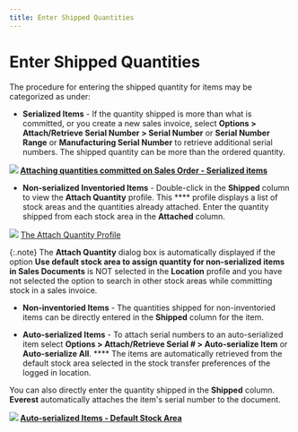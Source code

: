 ```yaml
---
title: Enter Shipped Quantities
---
```


# Enter Shipped Quantities


The procedure for entering the shipped quantity for items may be categorized  as under:

- **Serialized 
 Items** - If the quantity shipped is more than what is committed,  or you create a new sales invoice, select **Options 
 &gt; Attach/Retrieve Serial Number &gt; Serial Number** or **Serial Number Range** or **Manufacturing 
 Serial Number** to retrieve additional serial numbers. The shipped  quantity can be more than the ordered quantity.



**![]({{site.sp_baseurl}}/img/lens.gif) [Attaching quantities  committed on Sales Order - Serialized items]({{site.sp_baseurl}}/sales-docs/sales-orders/so-proc/cmt-items/enter-cmt-qty/ser/serialized_items_entering_committed_quantity.html)**

- **Non-serialized 
 Inventoried Items** - Double-click in the **Shipped**  column to view the **Attach Quantity** profile.  This **** profile displays a list of  stock areas and the quantities already attached. Enter the quantity shipped  from each stock area in the **Attached**  column.



![]({{site.sp_baseurl}}/img/lens.gif) [The  Attach Quantity Profile]({{site.sp_baseurl}}/sales-docs/sales-orders/so-proc/cmt-items/enter-cmt-qty/non-ser/the_attach_quantity_profile.html)


{:.note}
The **Attach Quantity**  dialog box is automatically displayed if the option **Use 
 default stock area to assign quantity for non-serialized items in Sales 
 Documents** is NOT selected in the **Location**  profile and you have not selected the option to search in other stock  areas while committing stock in a sales invoice.

- **Non-inventoried 
 Items** - The quantities shipped for non-inventoried items can be  directly entered in the **Shipped**  column for the item.


- **Auto-serialized 
 Items** - To attach serial numbers to an auto-serialized item select  **Options &gt; Attach/Retrieve Serial # 
 &gt; Auto-serialize Item** or **Auto-serialize 
 All**. **** The items are automatically  retrieved from the default stock area selected<font style="color: #ff0000;" color="#FF0000"> </font>in  the stock transfer preferences of the logged in location.



You can also directly enter the quantity shipped in the **Shipped**  column. **Everest** automatically  attaches the item's serial number to the document.


**![]({{site.sp_baseurl}}/img/lens.gif) [Auto-serialized  Items - Default Stock Area]({{site.sp_baseurl}}/misc/auto_serialized_items_default_stock_area_si.html)**
